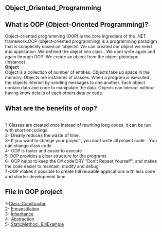 ## Object_Oriented_Programming

## What is OOP (Object-Oriented Programming)?
Object-oriented programming (OOP) is the core ingredient of the .NET framework.OOP (object-oriented programming) is a programming paradigm that is completely based on ‘objects’. We can created  our object we need  into application .We defined the object into class . We dont write again and again through OOP .We create an object from the object ptototype (instance)
<br>  **Object**
<br> Object is a collection of number of entities. Objects take up space in the memory. Objects are instances of classes. When a program is executed , the objects interact by sending messages to one another. Each object contain data and code to manipulate the data. Objects can interact without having know details of each others data or code.

## What are the benefits of oop?
<br> 1-Classes are created once
instead of rewriting long codes, it can be run with short encodings.
<br> 2- Dreatly reduces the waste of time.
<br> 3- If you want to change your project , you dont write all project code . .You can change class code 
<br> 4- OOP is faster and easier to execute
<br> 5-OOP provides a clear structure for the programs
<br> 6- OOP helps to keep the C# code DRY "Don't Repeat Yourself", and makes the code easier to maintain, modify and debug
<br> 7-OOP makes it possible to create full reusable applications with less code and shorter development time


## File in OOP project
 1-[Class-Constructor](https://github.com/SongulSYTRK/Object_Oriented_Programming/tree/master/Object_Oriented_Programming)
<br> 2- [Encapsülation](https://github.com/SongulSYTRK/Object_Oriented_Programming/tree/master/Encaps%C3%BClation)
<br> 3- [İnheritance](https://github.com/SongulSYTRK/Object_Oriented_Programming/tree/master/%C4%B0nheritance)
<br> 4- [Abstraction](https://github.com/SongulSYTRK/Object_Oriented_Programming/tree/master/Abstraction)
<br> 5- [StaticMethod _BillExample ](https://github.com/SongulSYTRK/Object_Oriented_Programming/tree/master/GetPayToBill)

